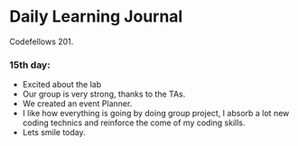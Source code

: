 # Daily Learning Journal

Codefellows 201.

### 15th day:
  - Excited about the lab 
  - Our group is very strong, thanks to the TAs.
  - We created an event Planner.
  - I like how everything is going by doing group project, I absorb a lot new coding technics and reinforce the come of my coding skills.
  - Lets smile today. 






